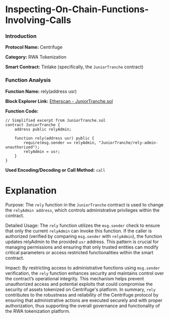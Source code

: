 # Inspecting-On-Chain-Functions-Involving-Calls
### Introduction

**Protocol Name:** Centrifuge

**Category:** RWA Tokenization

**Smart Contract:** Tinlake (specifically, the `JuniorTranche` contract)

### Function Analysis

**Function Name:** rely(address usr)

**Block Explorer Link:** [Etherscan - JuniorTranche.sol](https://etherscan.io/address/0x50d6C3161A9e7d2784fF5372bD2a7Dd1b9D9b3D5#code)

**Function Code:**
```solidity
// Simplified excerpt from JuniorTranche.sol
contract JuniorTranche {
    address public relyAdmin;

    function rely(address usr) public {
        require(msg.sender == relyAdmin, "JuniorTranche/rely-admin-unauthorized");
        relyAdmin = usr;
    }
}
```
**Used Encoding/Decoding or Call Method:** `call`

# Explanation
Purpose: The `rely` function in the `JuniorTranche` contract is used to change the `relyAdmin address`, which controls administrative privileges within the contract.

Detailed Usage: The `rely` function utilizes the `msg.sender` check to ensure that only the current `relyAdmin` can invoke this function. If the caller is authorized (verified by comparing `msg.sender` with `relyAdmin`), the function updates relyAdmin to the provided `usr` address. This pattern is crucial for managing permissions and ensuring that only trusted entities can modify critical parameters or access restricted functionalities within the smart contract.

Impact: By restricting access to administrative functions using `msg.sender` verification, the `rely` function enhances security and maintains control over the contract’s operational integrity. This mechanism helps prevent unauthorized access and potential exploits that could compromise the security of assets tokenized on Centrifuge's platform. In summary, `rely` contributes to the robustness and reliability of the Centrifuge protocol by ensuring that administrative actions are executed securely and with proper authorization, thus supporting the overall governance and functionality of the RWA tokenization platform.
